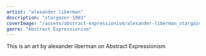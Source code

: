 ```yaml
---
artist: "alexander liberman"
description: "stargazer-1983"
coverImage: "/assets/abstract-expressionism/alexander-liberman_stargazer-1983.jpg"
genre: "Abstract Expressionism"
---
```

This is an art by alexander liberman on Abstract Expressionism

